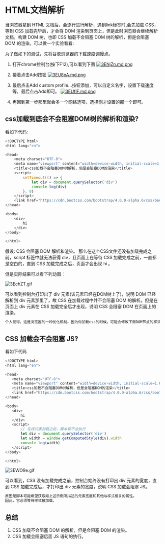 # HTML文档解析
当浏览器拿到 HTML 文档后，会逐行进行解析，遇到link标签时,会先加载 CSS，等到 CSS 加载完毕后，才会将 DOM 渲染到页面上，但是此时浏览器会继续解析文档，构建 DOM 树，也即 CSS 加载不会阻塞 DOM 树的解析，但是会阻塞 DOM 的渲染。可以做一个实验看看:

为了做如下的测试，先将谷歌浏览器的下载速度调慢点。

1. 打开chrome控制台(按下F12),可以看到下图
[![3ENjZn.md.png](https://s2.ax1x.com/2020/02/19/3ENjZn.md.png)](https://imgchr.com/i/3ENjZn)

2. 接着点击Add按钮
[![3EU8eA.md.png](https://s2.ax1x.com/2020/02/19/3EU8eA.md.png)](https://imgchr.com/i/3EU8eA)

3. 最后点击Add custom profile...按钮添加，可以自定义名字，设置下载速度等，最后点击Add即可。
[![3EUflF.md.png](https://s2.ax1x.com/2020/02/19/3EUflF.md.png)](https://imgchr.com/i/3EUflF)

4. 再回到第一步那里就会多一个网络选项，选择刚才设置的那一个即可。

## css加载到底会不会阻塞DOM树的解析和渲染?
看如下代码:
```javascript
<!DOCTYPE html>
<html lang="en">

<head>
    <meta charset="UTF-8">
    <meta name="viewport" content="width=device-width, initial-scale=1.0">
    <title>css加载不会阻塞DOM树解析，但是会阻塞DOM的渲染</title>
    <script>
        setTimeout(() => {
            let div = document.querySelector('div')
            console.log(div)
        }, 0)
    </script>
    <link href="https://cdn.bootcss.com/bootstrap/4.0.0-alpha.6/css/bootstrap.css" rel="stylesheet">
</head>

<body>
    <div>
        hi
    </div>
</body>

</html>
```

假设: CSS 会阻塞 DOM 解析和渲染。
那么在这个CSS文件还没有加载完成之前，script 标签中就无法获得 div，且页面上在等待 CSS 加载完成之前，一直都是空白的，直到 CSS 加载完成之后，页面才会出现 hi 。

但是实际结果可以看下列动图：

![3EchZT.gif](https://s2.ax1x.com/2020/02/19/3EchZT.gif)

可以看到控制台打印出了 div 元素(该元素已经在DOM树上了)，说明 DOM 已经解析到 div 元素那里了，故 CSS 在加载过程中并不会阻塞 DOM 的解析。但是在页面上 div 元素在 CSS 加载完全后才出现，说明 CSS 会阻塞 DOM 在页面上的渲染。

```javascript
个人觉得，这是浏览器的一种优化机制。因为你加载css的时候，可能会修改下面DOM节点的样式，如果css加载不阻塞DOM树渲染的话，那么当css加载完之后，有可能页面中的DOM节点样式会被改变，那么此时页面又得重新重绘或者回流了，这就造成了一些没有必要的损耗。
```

## CSS 加载会不会阻塞 JS?
 看如下代码
 ```javascript
 <!DOCTYPE html>
<html lang="en">

<head>
    <meta charset="UTF-8">
    <meta name="viewport" content="width=device-width, initial-scale=1.0">
    <title>css加载不会阻塞DOM树解析，但是会阻塞DOM的渲染</title>
    <link href="https://cdn.bootcss.com/bootstrap/4.0.0-alpha.6/css/bootstrap.css" rel="stylesheet">
</head>

<body>
    <div>
        hi
    </div>
    <script>
        // 在样式表加载之前，脚本都不会执行
        let div = document.querySelector('div')
        let width = window.getComputedStyle(div).width
        console.log(width)
    </script>
</body>

</html>
 ```
![3EWO9e.gif](https://user-gold-cdn.xitu.io/2020/2/19/1705c8f17da931d6?w=1094&h=616&f=gif&s=6231822)

 可以看到，CSS 没有加载完成之前，控制台始终没有打印出 div 元素的宽度，直到 CSS 加载完成后，才打印出 div 元素的宽度，说明 CSS 加载会阻塞 JS。

 ```javascript
 原因是脚本可能希望获取如上述示例所描述的元素宽度和其他与样式相关的属性。
 因此，它必须等待样式被加载。
 ```

 ## 总结
 1. CSS 加载不会阻塞 DOM 的解析，但是会阻塞 DOM 的渲染。
 2. CSS 加载会阻塞后面 JS 语句的执行。